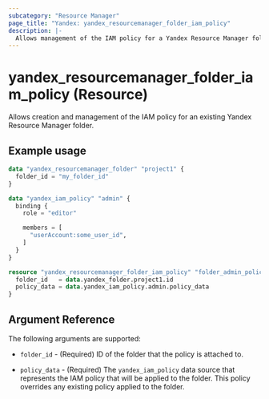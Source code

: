 ```yaml
---
subcategory: "Resource Manager"
page_title: "Yandex: yandex_resourcemanager_folder_iam_policy"
description: |-
  Allows management of the IAM policy for a Yandex Resource Manager folder.
---
```


# yandex_resourcemanager_folder_iam_policy (Resource)

Allows creation and management of the IAM policy for an existing Yandex Resource Manager folder.

## Example usage

```terraform
data "yandex_resourcemanager_folder" "project1" {
  folder_id = "my_folder_id"
}

data "yandex_iam_policy" "admin" {
  binding {
    role = "editor"

    members = [
      "userAccount:some_user_id",
    ]
  }
}

resource "yandex_resourcemanager_folder_iam_policy" "folder_admin_policy" {
  folder_id   = data.yandex_folder.project1.id
  policy_data = data.yandex_iam_policy.admin.policy_data
}
```

## Argument Reference

The following arguments are supported:

* `folder_id` - (Required) ID of the folder that the policy is attached to.

* `policy_data` - (Required) The `yandex_iam_policy` data source that represents the IAM policy that will be applied to the folder. This policy overrides any existing policy applied to the folder.
